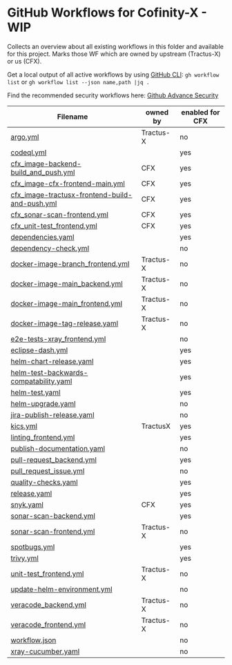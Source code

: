 # GitHub Workflows for Cofinity-X - WIP

Collects an overview about all existing workflows in this folder and available for this project.
Marks those WF which are owned by upstream (Tractus-X) or us (CFX).

Get a local output of all active workflows by using [GitHub CLI](https://github.com/cli/cli): `gh workflow list` or `gh workflow list --json name,path |jq .`

Find the recommended security workflows here: [Github Advance Security](
https://cofinity-x.atlassian.net/wiki/spaces/CXO/pages/156205057/Github+Advance+Security#6.-cofinity-x-ba-traceability-foss)

| Filename                                                                                         | owned by   | enabled for CFX |
|--------------------------------------------------------------------------------------------------|------------|-----------------|
| [argo.yml](argo.yml)                                                                             | Tractus-X  | no              |
| [codeql.yml](codeql.yml)                                                                         |            | yes             |
| [cfx_image-backend-build_and_push.yml](cfx_image-backend-build_and_push.yml)                     | CFX        | yes             |
| [cfx_image-cfx-frontend-main.yml](cfx_image-cfx-frontend-main.yml)                               | CFX        | yes             |
| [cfx_image-tractusx-frontend-build-and-push.yml](cfx_image-tractusx-frontend-build-and-push.yml) | CFX        | yes             |
| [cfx_sonar-scan-frontend.yml](cfx_sonar-scan-frontend.yml)                                       | CFX        | yes             |
| [cfx_unit-test_frontend.yml](cfx_unit-test_frontend.yml)                                         | CFX        | yes             |
| [dependencies.yaml](dependencies.yaml)                                                           |            | yes             |
| [dependency-check.yml](dependency-check.yml)                                                     |            | no              |
| [docker-image-branch_frontend.yml](docker-image-branch_frontend.yml)                             | Tractus-X  | no              |
| [docker-image-main_backend.yml](docker-image-main_backend.yml)                                   | Tractus-X  | no              |
| [docker-image-main_frontend.yml](docker-image-main_frontend.yml)                                 | Tractus-X  | no              |
| [docker-image-tag-release.yaml](docker-image-tag-release.yaml)                                   | Tractus-X  | no              |
| [e2e-tests-xray_frontend.yml](e2e-tests-xray_frontend.yml)                                       |            | no              |
| [eclipse-dash.yml](eclipse-dash.yml)                                                             |            | yes             |
| [helm-chart-release.yaml](helm-chart-release.yaml)                                               |            | yes             |
| [helm-test-backwards-compatability.yaml](helm-test-backwards-compatability.yaml)                 |            | yes             |
| [helm-test.yaml](helm-test.yaml)                                                                 |            | yes             |
| [helm-upgrade.yaml](helm-upgrade.yaml)                                                           |            | no              |
| [jira-publish-release.yaml](jira-publish-release.yaml)                                           |            | no              |
| [kics.yml](kics.yml)                                                                             | TractusX   | yes             |
| [linting_frontend.yml](linting_frontend.yml)                                                     |            | yes             |
| [publish-documentation.yaml](publish-documentation.yaml)                                         |            | no              |
| [pull-request_backend.yml](pull-request_backend.yml)                                             |            | yes             |
| [pull_request_issue.yml](pull_request_issue.yml)                                                 |            | no              |
| [quality-checks.yaml](quality-checks.yaml)                                                       |            | yes             |
| [release.yaml](release.yaml)                                                                     |            | yes             |
| [snyk.yaml](snyk.yaml)                                                                           | CFX        | yes             |
| [sonar-scan-backend.yml](sonar-scan-backend.yml )                                                |            | yes             |
| [sonar-scan-frontend.yml](sonar-scan-frontend.yml)                                               | Tractus-X  | no              |
| [spotbugs.yml](spotbugs.yml)                                                                     |            | yes             |
| [trivy.yml](trivy.yml)                                                                           |            | yes             |
| [unit-test_frontend.yml](unit-test_frontend.yml)                                                 | Tractus-X  | no              |
| [update-helm-environment.yml](update-helm-environment.yml)                                       |            | no              |
| [veracode_backend.yml](veracode_backend.yml)                                                     | Tractus-X  | no              |
| [veracode_frontend.yml](veracode_frontend.yml)                                                   | Tractus-X  | no              |
| [workflow.json](workflow.json)                                                                   |            | no              |
| [xray-cucumber.yaml](xray-cucumber.yaml)                                                         |            | no              |
